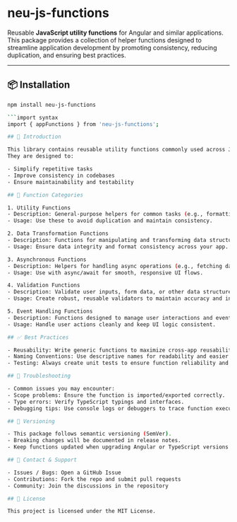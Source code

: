 # neu-js-functions

Reusable **JavaScript utility functions** for Angular and similar applications.  
This package provides a collection of helper functions designed to streamline application development by promoting consistency, reducing duplication, and ensuring best practices.

---

## 📦 Installation

```bash
npm install neu-js-functions

```import syntax
import { appFunctions } from 'neu-js-functions';

## 📖 Introduction

This library contains reusable utility functions commonly used across JavaScript and Angular projects.
They are designed to:

- Simplify repetitive tasks
- Improve consistency in codebases
- Ensure maintainability and testability

## 🧩 Function Categories

1. Utility Functions
- Description: General-purpose helpers for common tasks (e.g., formatting, array handling).
- Usage: Use these to avoid duplication and maintain consistency.

2. Data Transformation Functions
- Description: Functions for manipulating and transforming data structures.
- Usage: Ensure data integrity and format consistency across your app.

3. Asynchronous Functions
- Description: Helpers for handling async operations (e.g., fetching data, timers).
- Usage: Use with async/await for smooth, responsive UI flows.

4. Validation Functions
- Description: Validate user inputs, form data, or other data structures.
- Usage: Create robust, reusable validators to maintain accuracy and integrity.

5. Event Handling Functions
- Description: Functions designed to manage user interactions and events.
- Usage: Handle user actions cleanly and keep UI logic consistent.

## ✅ Best Practices

- Reusability: Write generic functions to maximize cross-app reusability.
- Naming Conventions: Use descriptive names for readability and easier debugging.
- Testing: Always create unit tests to ensure function reliability and prevent regressions.

## 🔧 Troubleshooting

- Common issues you may encounter:
- Scope problems: Ensure the function is imported/exported correctly.
- Type errors: Verify TypeScript typings and interfaces.
- Debugging tips: Use console logs or debuggers to trace function execution flow.

## 📌 Versioning

- This package follows semantic versioning (SemVer).
- Breaking changes will be documented in release notes.
- Keep functions updated when upgrading Angular or TypeScript versions to maintain compatibility.

## 💬 Contact & Support

- Issues / Bugs: Open a GitHub Issue
- Contributions: Fork the repo and submit pull requests
- Community: Join the discussions in the repository

## 📜 License

This project is licensed under the MIT License.
